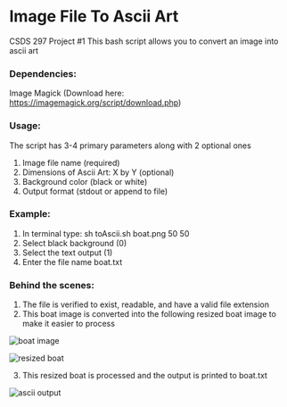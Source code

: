 # Image File To Ascii Art

CSDS 297 Project #1
This bash script allows you to convert an image into ascii art

### Dependencies:
Image Magick (Download here: https://imagemagick.org/script/download.php)

### Usage:
The script has 3-4 primary parameters along with 2 optional ones
1. Image file name (required)
2. Dimensions of Ascii Art: X by Y (optional)
3. Background color (black or white)
4. Output format (stdout or append to file)

### Example:
1. In terminal type: sh toAscii.sh boat.png 50 50
2. Select black background (0)
3. Select the text output (1)
4. Enter the file name boat.txt

### Behind the scenes:
1. The file is verified to exist, readable, and have a valid file extension
2. This boat image is converted into the following resized boat image to make it easier to process

![boat image](https://github.com/zachleclaire6561/Project-1/blob/master/test/boat.png)


![resized boat](https://github.com/zachleclaire6561/Project-1/blob/master/test/resized_boat.png)

3. This resized boat is processed and the output is printed to boat.txt

![ascii output](https://github.com/zachleclaire6561/Project-1/blob/master/test/ascii_boat.PNG)
